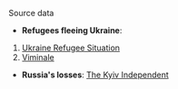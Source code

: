 Source data 

- <b>Refugees fleeing Ukraine</b>: 
1. [Ukraine Refugee Situation](http://data2.unhcr.org/en/situations/ukraine) 
2. [Viminale](https://www.interno.gov.it/it/search?search_fulltext=ucraina)
  
- <b>Russia's losses</b>: [The Kyiv Independent](https://twitter.com/KyivIndependent)

